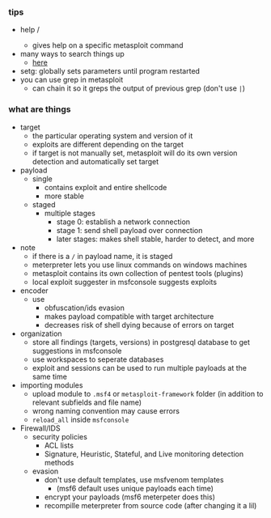 ### tips
- help /<keyword/>
	- gives help on a specific metasploit command
- many ways to search things up
	- [here](https://academy.hackthebox.com/module/39/section/404)
- setg: globally sets parameters until program restarted
- you can use grep in metasploit
	- can chain it so it greps the output of previous grep (don't use `|`)

### what are things
- target
	- the particular operating system and version of it
	- exploits are different depending on the target
	- if target is not manually set, metasploit will do its own version detection and automatically set target
- payload
	- single
		- contains exploit and entire shellcode
		- more stable
	- staged
		- multiple stages
			- stage 0: establish a network connection
			- stage 1: send shell payload over connection
			- later stages: makes shell stable, harder to detect, and more
- note
	- if there is a `/` in payload name, it is staged
	- meterpreter lets you use linux commands on windows machines
	- metasploit contains its own collection of pentest tools (plugins)
	- local exploit suggester in msfconsole suggests exploits
- encoder
	- use
		- obfuscation/ids evasion
		- makes payload compatible with target architecture
		- decreases risk of shell dying because of errors on target
- organization
	- store all findings (targets, versions) in postgresql database to get suggestions in msfconsole
	- use workspaces to seperate databases
	- exploit and sessions can be used to run multiple payloads at the same time
- importing modules
	- upload module to `.msf4` or `metasploit-framework` folder (in addition to relevant subfields and file name)
	- wrong naming convention may cause errors
	- `reload_all` inside `msfconsole`
- Firewall/IDS 
	- security policies
		- ACL lists
		- Signature, Heuristic, Stateful, and Live monitoring detection methods
	- evasion
		- don't use default templates, use msfvenom templates 
			- (msf6 default uses unique payloads each time)
		- encrypt your payloads (msf6 meterpeter does this)
		- recompille meterpreter from source code (after changing it a lil)
